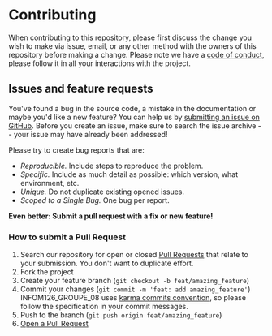 # Contributing

When contributing to this repository, please first discuss the change you wish to make via issue, email, or any other method with the owners of this repository before making a change.
Please note we have a [code of conduct](CODE_OF_CONDUCT.md), please follow it in all your interactions with the project.


## Issues and feature requests

You've found a bug in the source code, a mistake in the documentation or maybe you'd like a new feature? You can help us by [submitting an issue on GitHub](https://github.com/UNamurCSFaculty/2324_INFOM126_GROUPE_08/issues). Before you create an issue, make sure to search the issue archive -- your issue may have already been addressed!

Please try to create bug reports that are:

- _Reproducible._ Include steps to reproduce the problem.
- _Specific._ Include as much detail as possible: which version, what environment, etc.
- _Unique._ Do not duplicate existing opened issues.
- _Scoped to a Single Bug._ One bug per report.

**Even better: Submit a pull request with a fix or new feature!**

### How to submit a Pull Request

1. Search our repository for open or closed
   [Pull Requests](https://github.com/UNamurCSFaculty/2324_INFOM126_GROUPE_08/pulls)
   that relate to your submission. You don't want to duplicate effort.
2. Fork the project
3. Create your feature branch (`git checkout -b feat/amazing_feature`)
4. Commit your changes (`git commit -m 'feat: add amazing_feature'`) INFOM126_GROUPE_08 uses [karma commits convention](https://karma-runner.github.io/0.13/dev/git-commit-msg.html), so please follow the specification in your commit messages.
5. Push to the branch (`git push origin feat/amazing_feature`)
6. [Open a Pull Request](https://github.com/UNamurCSFaculty/2324_INFOM126_GROUPE_08/compare?expand=1)

